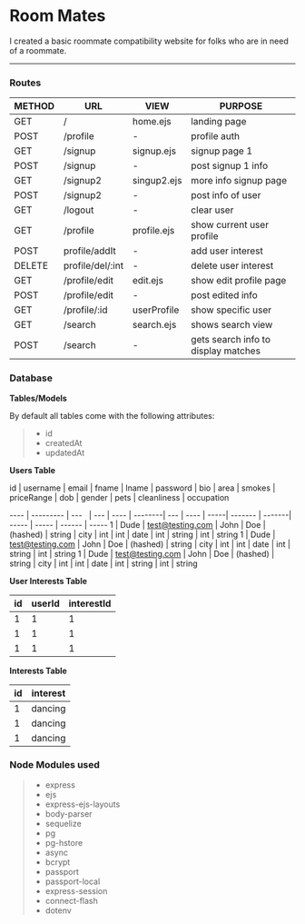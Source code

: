 Room Mates
===================


I created a basic roommate compatibility website for folks who are in need of a roommate.

----------


### Routes


METHOD   | URL      | VIEW        | PURPOSE
-------- | ---      | ---         |  ---     
GET      | /        | home.ejs    | landing page
POST     | /profile | -           | profile auth
GET      | /signup  | signup.ejs  | signup page 1
POST     | /signup  | -           | post signup 1 info
GET      | /signup2 | singup2.ejs | more info signup page
POST     | /signup2 | -           | post info of user
GET      | /logout  | -           | clear user
GET      | /profile | profile.ejs | show current user profile
POST     | profile/addIt    | -           | add user interest
DELETE   | profile/del/:int | -           | delete user interest
GET      | /profile/edit    | edit.ejs    | show edit profile page
POST     | /profile/edit    | -           | post edited info
GET      | /profile/:id     | userProfile | show specific user
GET      | /search           | search.ejs     | shows search view
POST     | /search          | -    | gets search info to display matches






### Database

**Tables/Models** 

By default all tables come with the following attributes:

> - id
> -  createdAt
> - updatedAt


**Users Table**



id   | username  | email | fname | lname | password | bio | area | smokes | priceRange | dob | gender | pets | cleanliness | occupation

---- | --------- | ---    |  ---  | ---- | --------| --- | ---- | -----| ------- | -------| ----- | ----- | ------ |  ----- 
1    | Dude | test@testing.com | John | Doe | (hashed) | string | city | int | int | date | int | string | int | string
1    | Dude | test@testing.com | John | Doe | (hashed) | string | city | int | int | date | int | string | int | string
1    | Dude | test@testing.com | John | Doe | (hashed) | string | city | int | int | date | int | string | int | string

**User Interests Table**


id   | userId | interestId |
------ | ---      | ---    
1| 1 | 1
1| 1 | 1
1| 1 | 1

**Interests Table**


id   | interest| 
| -------- | ---  
1| dancing
1| dancing
1| dancing




### Node Modules used

>- express
>- ejs
>- express-ejs-layouts
>- body-parser
>- sequelize
>- pg
>- pg-hstore
>- async
>- bcrypt
>- passport
>- passport-local
>- express-session
>- connect-flash
>- dotenv
